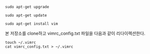 ```
sudo apt-get upgrade
```
```
sudo apt-get update
```
```
sudo apt-get install vim
```

<p>본 저장소를 clone하고 vimrc_config.txt 파일을 다음과 같이 리다이렉션한다.</p>


```
touch ~/.vimrc
cat vimrc_config.txt > ~/.vimrc
```
